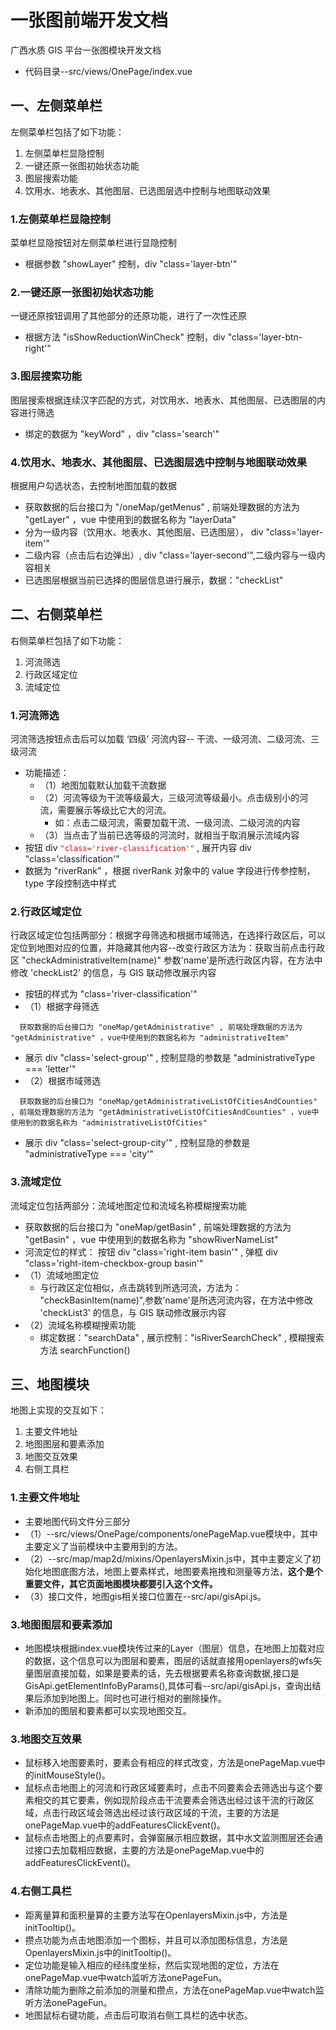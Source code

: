 # 一张图前端开发文档

广西水质 GIS 平台一张图模块开发文档

- 代码目录--src/views/OnePage/index.vue

## 一、左侧菜单栏

左侧菜单栏包括了如下功能：

1. 左侧菜单栏显隐控制
2. 一键还原一张图初始状态功能
3. 图层搜索功能
4. 饮用水、地表水、其他图层、已选图层选中控制与地图联动效果

### 1.左侧菜单栏显隐控制

菜单栏显隐按钮对左侧菜单栏进行显隐控制

- 根据参数 "showLayer" 控制，div "class='layer-btn'"

### 2.一键还原一张图初始状态功能

一键还原按钮调用了其他部分的还原功能，进行了一次性还原

- 根据方法 "isShowReductionWinCheck" 控制，div "class='layer-btn-right'"

### 3.图层搜索功能

图层搜索根据连续汉字匹配的方式，对饮用水、地表水、其他图层、已选图层的内容进行筛选

- 绑定的数据为 "keyWord" ，div "class='search'"

### 4.饮用水、地表水、其他图层、已选图层选中控制与地图联动效果

根据用户勾选状态，去控制地图加载的数据

- 获取数据的后台接口为 "/oneMap/getMenus" , 前端处理数据的方法为 "getLayer" ，vue 中使用到的数据名称为 "layerData"
- 分为一级内容（饮用水、地表水、其他图层、已选图层）， div "class='layer-item'"
- 二级内容（点击后右边弹出）, div "class='layer-second'",二级内容与一级内容相关
- 已选图层根据当前已选择的图层信息进行展示，数据："checkList"

## 二、右侧菜单栏

右侧菜单栏包括了如下功能：

1. 河流筛选
2. 行政区域定位
3. 流域定位

### 1.河流筛选

河流筛选按钮点击后可以加载 ‘四级’ 河流内容-- 干流、一级河流、二级河流、三级河流

- 功能描述：
  - （1）地图加载默认加载干流数据
  - （2）河流等级为干流等级最大，三级河流等级最小。点击级别小的河流，需要展示等级比它大的河流。
    - 如：点击二级河流，需要加载干流、一级河流、二级河流的内容
  - （3）当点击了当前已选等级的河流时，就相当于取消展示流域内容
- 按钮 div <code style="color:red">"class='river-classification'"</code> , 展开内容 div "class='classification'"
- 数据为 "riverRank" ，根据 riverRank 对象中的 value 字段进行传参控制， type 字段控制选中样式

### 2.行政区域定位

行政区域定位包括两部分：根据字母筛选和根据市域筛选，在选择行政区后，可以定位到地图对应的位置，并隐藏其他内容--改变行政区方法为：获取当前点击行政区 "checkAdministrativeItem(name)" 参数'name'是所选行政区内容，在方法中修改 'checkList2' 的信息，与 GIS 联动修改展示内容

- 按钮的样式为 "class='river-classification'"
- （1）根据字母筛选

```
  获取数据的后台接口为 "oneMap/getAdministrative" , 前端处理数据的方法为 "getAdministrative" ，vue中使用到的数据名称为 "administrativeItem"
```

- 展示 div "class='select-group'" , 控制显隐的参数是 "administrativeType === 'letter'"
- （2）根据市域筛选

```
  获取数据的后台接口为 "oneMap/getAdministrativeListOfCitiesAndCounties" , 前端处理数据的方法为 "getAdministrativeListOfCitiesAndCounties" ，vue中使用到的数据名称为 "administrativeListOfCities"
```

- 展示 div "class='select-group-city'" , 控制显隐的参数是 "administrativeType === 'city'"

### 3.流域定位

流域定位包括两部分：流域地图定位和流域名称模糊搜索功能

- 获取数据的后台接口为 "oneMap/getBasin" , 前端处理数据的方法为 "getBasin" ，vue 中使用到的数据名称为 "showRiverNameList"
- 河流定位的样式： 按钮 div "class='right-item basin'" , 弹框 div "class='right-item-checkbox-group basin'"
- （1）流域地图定位
  - 与行政区定位相似，点击跳转到所选河流，方法为： "checkBasinItem(name)",参数'name'是所选河流内容，在方法中修改 'checkList3' 的信息，与 GIS 联动修改展示内容
- （2）流域名称模糊搜索功能
  - 绑定数据："searchData" , 展示控制："isRiverSearchCheck" , 模糊搜索方法 searchFunction()

## 三、地图模块

地图上实现的交互如下：

1. 主要文件地址
2. 地图图层和要素添加
3. 地图交互效果
4. 右侧工具栏

### 1.主要文件地址

- 主要地图代码文件分三部分
- （1）--src/views/OnePage/components/onePageMap.vue模块中，其中主要定义了当前模块中主要用到的方法。
- （2）--src/map/map2d/mixins/OpenlayersMixin.js中，其中主要定义了初始化地图底图方法，地图上要素样式，地图要素拖拽和测量等方法，**这个是个重要文件，其它页面地图模块都要引入这个文件。**
- （3）接口文件，地图gis相关接口位置在--src/api/gisApi.js。

### 3.地图图层和要素添加

- 地图模块根据index.vue模块传过来的Layer（图层）信息，在地图上加载对应的数据，这个信息可以为图层和要素，图层的话就直接用openlayers的wfs矢量图层直接加载，如果是要素的话，先去根据要素名称查询数据,接口是GisApi.getElementInfoByParams(),具体可看--src/api/gisApi.js，查询出结果后添加到地图上。同时也可进行相对的删除操作。
- 新添加的图层和要素都可以实现地图交互。

### 3.地图交互效果

- 鼠标移入地图要素时，要素会有相应的样式改变，方法是onePageMap.vue中的initMouseStyle()。
- 鼠标点击地图上的河流和行政区域要素时，点击不同要素会去筛选出与这个要素相交的其它要素，例如现阶段点击干流要素会筛选出经过该干流的行政区域，点击行政区域会筛选出经过该行政区域的干流，主要的方法是onePageMap.vue中的addFeaturesClickEvent()。
- 鼠标点击地图上的点要素时，会弹窗展示相应数据，其中水文监测图层还会通过接口去加载相应数据，主要的方法是onePageMap.vue中的addFeaturesClickEvent()。

### 4.右侧工具栏

- 距离量算和面积量算的主要方法写在OpenlayersMixin.js中，方法是initTooltip()。
- 攒点功能为点击地图添加一个图标，并且可以添加图标信息，方法是OpenlayersMixin.js中的initTooltip()。
- 定位功能是输入相应的经纬度坐标，然后实现地图的定位，方法在onePageMap.vue中watch监听方法onePageFun。
- 清除功能为删除之前添加的测量和攒点，方法在onePageMap.vue中watch监听方法onePageFun。
- 地图鼠标右键功能，点击后可取消右侧工具栏的选中状态。